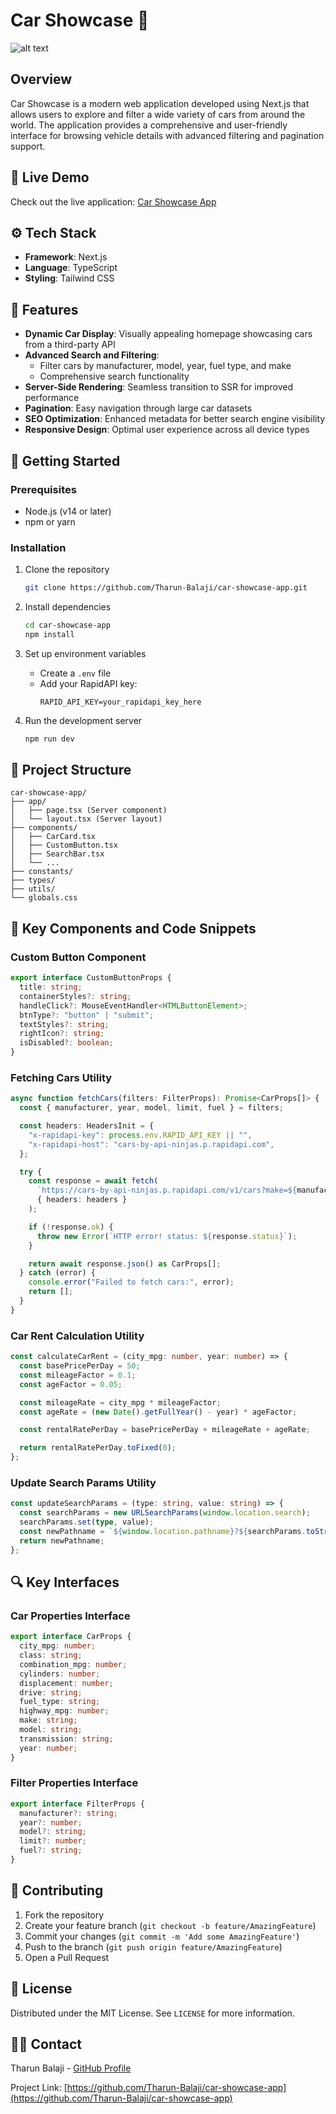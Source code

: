 

# Car Showcase 🚗

![alt text](image-1.png)

## Overview

Car Showcase is a modern web application developed using Next.js that allows users to explore and filter a wide variety of cars from around the world. The application provides a comprehensive and user-friendly interface for browsing vehicle details with advanced filtering and pagination support.

## 🌟 Live Demo

Check out the live application: [Car Showcase App](https://car-showcase-app-r5d1.vercel.app/)

## ⚙️ Tech Stack

- **Framework**: Next.js
- **Language**: TypeScript
- **Styling**: Tailwind CSS

## 🔋 Features

- **Dynamic Car Display**: Visually appealing homepage showcasing cars from a third-party API
- **Advanced Search and Filtering**: 
  - Filter cars by manufacturer, model, year, fuel type, and make
  - Comprehensive search functionality
- **Server-Side Rendering**: Seamless transition to SSR for improved performance
- **Pagination**: Easy navigation through large car datasets
- **SEO Optimization**: Enhanced metadata for better search engine visibility
- **Responsive Design**: Optimal user experience across all device types

## 🚀 Getting Started

### Prerequisites

- Node.js (v14 or later)
- npm or yarn

### Installation

1. Clone the repository
   ```bash
   git clone https://github.com/Tharun-Balaji/car-showcase-app.git
   ```

2. Install dependencies
   ```bash
   cd car-showcase-app
   npm install
   ```

3. Set up environment variables
   - Create a `.env` file
   - Add your RapidAPI key:
     ```
     RAPID_API_KEY=your_rapidapi_key_here
     ```

4. Run the development server
   ```bash
   npm run dev
   ```

## 📂 Project Structure

```
car-showcase-app/
├── app/
│   ├── page.tsx (Server component)
│   └── layout.tsx (Server layout)
├── components/
│   ├── CarCard.tsx
│   ├── CustomButton.tsx
│   ├── SearchBar.tsx
│   └── ...
├── constants/
├── types/
├── utils/
└── globals.css
```

## 🧩 Key Components and Code Snippets

### Custom Button Component

```typescript
export interface CustomButtonProps {
  title: string;
  containerStyles?: string;
  handleClick?: MouseEventHandler<HTMLButtonElement>;
  btnType?: "button" | "submit";
  textStyles?: string;
  rightIcon?: string;
  isDisabled?: boolean;
}
```

### Fetching Cars Utility

```typescript
async function fetchCars(filters: FilterProps): Promise<CarProps[]> {
  const { manufacturer, year, model, limit, fuel } = filters;

  const headers: HeadersInit = {
    "x-rapidapi-key": process.env.RAPID_API_KEY || "",
    "x-rapidapi-host": "cars-by-api-ninjas.p.rapidapi.com",
  };

  try {
    const response = await fetch(
      `https://cars-by-api-ninjas.p.rapidapi.com/v1/cars?make=${manufacturer}&year=${year}&model=${model}&limit=${limit}&fuel_type=${fuel}`,
      { headers: headers }
    );

    if (!response.ok) {
      throw new Error(`HTTP error! status: ${response.status}`);
    }

    return await response.json() as CarProps[];
  } catch (error) {
    console.error("Failed to fetch cars:", error);
    return []; 
  }
}
```

### Car Rent Calculation Utility

```typescript
const calculateCarRent = (city_mpg: number, year: number) => {
  const basePricePerDay = 50; 
  const mileageFactor = 0.1; 
  const ageFactor = 0.05; 

  const mileageRate = city_mpg * mileageFactor;
  const ageRate = (new Date().getFullYear() - year) * ageFactor;

  const rentalRatePerDay = basePricePerDay + mileageRate + ageRate;

  return rentalRatePerDay.toFixed(0);
};
```

### Update Search Params Utility

```typescript
const updateSearchParams = (type: string, value: string) => {
  const searchParams = new URLSearchParams(window.location.search);
  searchParams.set(type, value);
  const newPathname = `${window.location.pathname}?${searchParams.toString()}`;
  return newPathname;
};
```

## 🔍 Key Interfaces

### Car Properties Interface

```typescript
export interface CarProps {
  city_mpg: number;
  class: string;
  combination_mpg: number;
  cylinders: number;
  displacement: number;
  drive: string;
  fuel_type: string;
  highway_mpg: number;
  make: string;
  model: string;
  transmission: string;
  year: number;
}
```

### Filter Properties Interface

```typescript
export interface FilterProps {
  manufacturer?: string;
  year?: number;
  model?: string;
  limit?: number;
  fuel?: string;
}
```

## 🤝 Contributing

1. Fork the repository
2. Create your feature branch (`git checkout -b feature/AmazingFeature`)
3. Commit your changes (`git commit -m 'Add some AmazingFeature'`)
4. Push to the branch (`git push origin feature/AmazingFeature`)
5. Open a Pull Request

## 📄 License

Distributed under the MIT License. See `LICENSE` for more information.

## 👨‍💻 Contact

Tharun Balaji - [GitHub Profile](https://github.com/Tharun-Balaji)

Project Link: [https://github.com/Tharun-Balaji/car-showcase-app](https://github.com/Tharun-Balaji/car-showcase-app)

